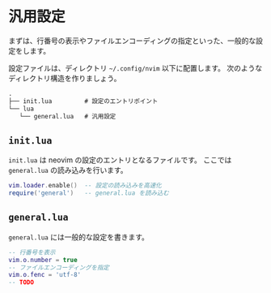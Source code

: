 # 汎用設定

まずは、行番号の表示やファイルエンコーディングの指定といった、一般的な設定をします。

設定ファイルは、ディレクトリ `~/.config/nvim` 以下に配置します。
次のようなディレクトリ構造を作りましょう。

```txt
.
├── init.lua         # 設定のエントリポイント
└── lua
   └── general.lua   # 汎用設定
```

## `init.lua`

`init.lua` は neovim の設定のエントリとなるファイルです。
ここでは `general.lua` の読み込みを行います。

```lua
vim.loader.enable()  -- 設定の読み込みを高速化
require('general')   -- general.lua を読み込む
```

## `general.lua`

`general.lua` には一般的な設定を書きます。

```lua
-- 行番号を表示
vim.o.number = true
-- ファイルエンコーディングを指定
vim.o.fenc = 'utf-8'
-- TODO
```
